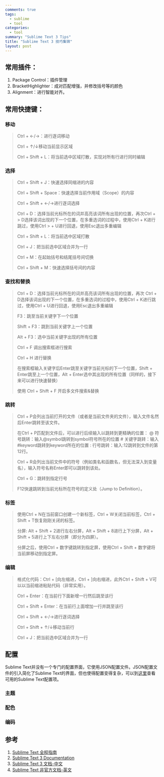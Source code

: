 ```yaml
---
comments: true
tags:
  - sublime
  - tool
categories:
  - tool
summary: "Sublime Text 3 Tips"
title: "Sublime Text 3 技巧集锦"
layout: post
---
```


## 常用插件：

1. Package Control：插件管理
2. BracketHighlighter：成对匹配增强，并修改括号等的颜色
3. Alignment：进行智能对齐。


## 常用快捷键：

### 移动

> Ctrl + ←/→：进行逐词移动
> 
> Ctrl + ↑/↓移动当前显示区域
> 
> Ctrl + Shift + L：将当前选中区域打散，实现对所有行进行同时编辑


### 选择

> Ctrl + Shift + J：快速选择同缩进的内容
> 
> Ctrl + Shift + Space：快速选择当前作用域（Scope）的内容
> 
> Ctrl + Shift + ←/→进行逐词选择
> 
> Ctrl + D：选择当前光标所在的词并高亮该词所有出现的位置，再次Ctrl + > D选择该词出现的下一个位置，在多重选词的过程中，使用Ctrl + K进行跳过，使用Ctrl > + U进行回退，使用Esc退出多重编辑
> 
> Ctrl + Shift + L：将当前选中区域打散
> 
> Ctrl + J：把当前选中区域合并为一行
> 
> Ctrl + M：在起始括号和结尾括号间切换
> 
> Ctrl + Shift + M：快速选择括号间的内容

### 查找和替换

> Ctrl + D：选择当前光标所在的词并高亮该词所有出现的位置，再次 Ctrl + D选择该词出现的下一个位置，在多重选词的过程中，使用Ctrl + K进行跳过，使用Ctrl + U进行回退，使用Esc退出多重编辑
> 
> F3：跳至当前关键字下一个位置
> 
> Shift + F3：跳到当前关键字上一个位置
> 
> Alt + F3：选中当前关键字出现的所有位置
> 
> Ctrl + F 调出搜索框进行搜索
> 
> Ctrl + H 进行替换
> 
> 在搜索框输入关键字后Enter跳至关键字当前光标的下一个位置，Shift + Enter跳至上一个位置，Alt + Enter选中其出现的所有位置（同样的，接下来可以进行快速替换）
> 
> 使用 Ctrl + Shift + F 开启多文件搜索&替换

<!-- more -->

### 跳转

> Ctrl + P会列出当前打开的文件（或者是当前文件夹的文件），输入文件名然后Enter跳转至该文件。
> 
> 在Ctrl + P匹配到文件后，可以进行后续输入以跳转到更精确的位置：
> @ 符号跳转：输入@symbol跳转到symbol符号所在的位置
> \# 关键字跳转：输入#keyword跳转到keyword所在的位置
> : 行号跳转：输入:12跳转到文件的第12行。
> 
> Ctrl + R会列出当前文件中的符号（例如类名和函数名，但无法深入到变量名），输入符号名称Enter即可以跳转到该处。
> 
> Ctrl + G：跳转到指定行号
> 
> F12快速跳转到当前光标所在符号的定义处（Jump to Definition）。

### 标签

> 使用Ctrl + N在当前窗口创建一个新标签，Ctrl + W关闭当前标签，Ctrl + Shift + T恢复刚刚关闭的标签。
> 
> 分屏: Alt + Shift + 2进行左右分屏，Alt + Shift + 8进行上下分屏，Alt + Shift + 5进行上下左右分屏（即分为四屏）。
> 
> 分屏之后，使用Ctrl + 数字键跳转到指定屏，使用Ctrl + Shift + 数字键将当前屏移动到指定屏。
> 

### 编辑

> 格式化代码：Ctrl + [向左缩进，Ctrl + ]向右缩进，此外Ctrl + Shift + V可以以当前缩进粘贴代码（非常实用）。
> 
> Ctrl + Enter：在当前行下面新增一行然后跳至该行
> 
> Ctrl + Shift + Enter：在当前行上面增加一行并跳至该行
> 
> Ctrl + Shift + ←/→进行逐词选择
> 
> Ctrl + Shift + ↑/↓移动当前行
> 
> Ctrl + J：把当前选中区域合并为一行

## 配置

Sublime Text并没有一个专门的配置界面，它使用JSON配置文件。JSON配置文件的引入简化了Sublime Text的界面，但也使得配置变得复杂，可以到[这里](http://sublime-text-unofficial-documentation.readthedocs.org/en/latest/reference/settings.html)查看可用的Sublime Text配置项。

### 主题

### 配色

### 编码


## 参考
1. [Sublime Text 全程指南](http://zh.lucida.me/blog/sublime-text-complete-guide/)
2. [Sublime Text 3 Documentation](http://www.sublimetext.com/docs/3/)
3. [Sublime Text 3 文档-中文](http://feliving.github.io/Sublime-Text-3-Documentation/)
4. [Sublime Text 非官方文档-英文](http://docs.sublimetext.info/en/latest/index.html)